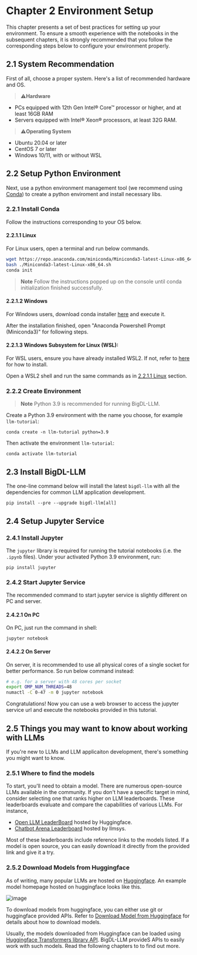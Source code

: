 # Chapter 2 Environment Setup

This chapter presents a set of best practices for setting up your environment. To ensure a smooth experience with the notebooks in the subsequent chapters, it is strongly recommended that you follow the corresponding steps below to configure your environment properly.  

## 2.1 System Recommendation
First of all, choose a proper system. Here's a list of recommended hardware and OS.
>⚠️**Hardware**

- PCs equipped with 12th Gen Intel® Core™ processor or higher, and at least 16GB RAM
- Servers equipped with Intel® Xeon® processors, at least 32G RAM.

>⚠️**Operating System**

- Ubuntu 20.04 or later
- CentOS 7 or later
- Windows 10/11, with or without WSL

## 2.2 Setup Python Environment

Next, use a python environment management tool (we recommend using [Conda](https://docs.conda.io/projects/conda/en/stable/)) to create a python enviroment and install necessary libs.  


### 2.2.1 Install Conda
Follow the instructions corresponding to your OS below.

#### 2.2.1.1 Linux

For Linux users, open a terminal and run below commands.

```bash
wget https://repo.anaconda.com/miniconda/Miniconda3-latest-Linux-x86_64.sh
bash ./Miniconda3-latest-Linux-x86_64.sh
conda init
```
>**Note**
> Follow the instructions popped up on the console until conda initialization finished successfully.


#### 2.2.1.2 Windows

For Windows users, download conda installer [here](https://docs.conda.io/en/latest/miniconda.html#latest-miniconda-installer-links) and execute it.

After the installation finished, open "Anaconda Powershell Prompt (Miniconda3)" for following steps.

#### 2.2.1.3 Windows Subsystem for Linux (WSL):

For WSL users, ensure you have already installed WSL2. If not, refer to [here](https://bigdl.readthedocs.io/en/latest/doc/UserGuide/win.html#install-wsl2l) for how to install.

Open a WSL2 shell and run the same commands as in [2.2.1.1 Linux](#2211-linux) section.



### 2.2.2 Create Environment
> **Note**
> Python 3.9 is recommended for running BigDL-LLM.

Create a Python 3.9 environment with the name you choose, for example `llm-tutorial`:
```
conda create -n llm-tutorial python=3.9
```
Then activate the environment `llm-tutorial`:
```
conda activate llm-tutorial
```

## 2.3 Install BigDL-LLM

The one-line command below will install the latest `bigdl-llm` with all the dependencies for common LLM application development.
```
pip install --pre --upgrade bigdl-llm[all]
```

## 2.4 Setup Jupyter Service

### 2.4.1 Install Jupyter
The `jupyter` library is required for running the tutorial notebooks (i.e. the `.ipynb` files). Under your activated Python 3.9 environment, run:
```
pip install jupyter
```

### 2.4.2 Start Jupyter Service
The recommended command to start jupyter service is slightly different on PC and server. 

#### 2.4.2.1 On PC
On PC, just run the command in shell:
```
jupyter notebook
```

#### 2.4.2.2 On Server
On server, it is recommended to use all physical cores of a single socket for better performance. So run below command instead:
```bash
# e.g. for a server with 48 cores per socket
export OMP_NUM_THREADS=48
numactl -C 0-47 -m 0 jupyter notebook
```

Congratulations! Now you can use a web browser to access the jupyter service url and execute the notebooks provided in this tutorial. 


## 2.5 Things you may want to know about working with LLMs
If you're new to LLMs and LLM applicaiton development, there's something you might want to know. 

### 2.5.1 Where to find the models
To start, you'll need to obtain a model. There are numerous open-source LLMs available in the community. If you don't have a specific target in mind, consider selecting one that ranks higher on LLM leaderboards. These leaderboards evaluate and compare the capabilities of various LLMs. For instance,

- [Open LLM LeaderBoard](https://huggingface.co/spaces/HuggingFaceH4/open_llm_leaderboard) hosted by Huggingface. 
- [Chatbot Arena Leaderboard](https://huggingface.co/spaces/lmsys/chatbot-arena-leaderboard) hosted by llmsys.

Most of these leaderboards include reference links to the models listed. If a model is open source, you can easily download it directly from the provided link and give it a try.

### 2.5.2 Download Models from Huggingface
As of writing, many popular LLMs are hosted on [Huggingface](huggingface.co). 
An example model homepage hosted on huggingface looks like this.

![image](https://github.com/shane-huang/bigdl-llm-tutorial/assets/1995599/a04df95f-5590-4bf1-968c-32cf494ece92)


To download models from huggingface, you can either use git or huggingface provided APIs. Refer to [Download Model from Huggingface](https://huggingface.co/docs/hub/models-downloading) for details about how to download models. 

Usually, the models downloaded from Huggingface can be loaded using [Huggingface Transformers library API](https://huggingface.co/docs/transformers/index). BigDL-LLM provideS APIs to easily work with such models. Read the following chapters to to find out more. 
 



